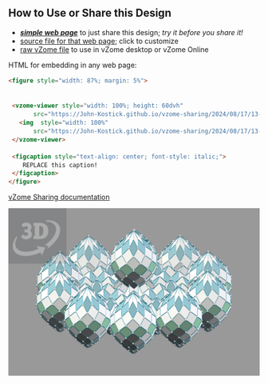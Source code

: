 
## How to Use or Share this Design

 - [***simple web page***](<https://John-Kostick.github.io/vzome-sharing/2024/08/17/13-37-22-Polar-Enneacon-Array-Type-2/>) to just share this design; *try it before you share it!*
 - [source file for that web page](<https://github.com/John-Kostick/vzome-sharing/edit/main/2024/08/17/13-37-22-Polar-Enneacon-Array-Type-2/index.md>); click to customize
 - [raw vZome file](<https://raw.githubusercontent.com/John-Kostick/vzome-sharing/main/2024/08/17/13-37-22-Polar-Enneacon-Array-Type-2/Polar-Enneacon-Array-Type-2.vZome>) to use in vZome desktop or vZome Online
 
 HTML for embedding in any web page:
 ```html
<figure style="width: 87%; margin: 5%">
  
  
  <vzome-viewer style="width: 100%; height: 60dvh" 
        src="https://John-Kostick.github.io/vzome-sharing/2024/08/17/13-37-22-Polar-Enneacon-Array-Type-2/Polar-Enneacon-Array-Type-2.vZome" >
    <img  style="width: 100%"
        src="https://John-Kostick.github.io/vzome-sharing/2024/08/17/13-37-22-Polar-Enneacon-Array-Type-2/Polar-Enneacon-Array-Type-2.png" >
  </vzome-viewer>

  <figcaption style="text-align: center; font-style: italic;">
     REPLACE this caption!
  </figcaption>
</figure>

 ```

[vZome Sharing documentation](https://vzome.github.io/vzome/sharing.html#how-it-works)

![Image](<Polar-Enneacon-Array-Type-2.png>)

